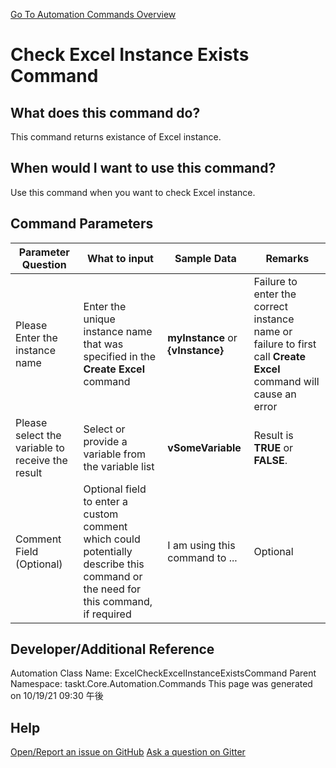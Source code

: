<!--TITLE: Check Excel Instance Exists Command -->
<!-- SUBTITLE: a command in the Excel Commands group. -->
[Go To Automation Commands Overview](/automation-commands.md)


# Check Excel Instance Exists Command


## What does this command do?
This command returns existance of Excel instance.


## When would I want to use this command?
Use this command when you want to check Excel instance.


## Command Parameters
| Parameter Question   	| What to input  	|  Sample Data 	| Remarks  	|
| ---                    | ---               | ---           | ---       |
|Please Enter the instance name|Enter the unique instance name that was specified in the **Create Excel** command|**myInstance** or **{vInstance}**|Failure to enter the correct instance name or failure to first call **Create Excel** command will cause an error|
|Please select the variable to receive the result|Select or provide a variable from the variable list|**vSomeVariable**|Result is **TRUE** or **FALSE**.|
|Comment Field (Optional)|Optional field to enter a custom comment which could potentially describe this command or the need for this command, if required|I am using this command to ...|Optional|








## Developer/Additional Reference
Automation Class Name: ExcelCheckExcelInstanceExistsCommand
Parent Namespace: taskt.Core.Automation.Commands
This page was generated on 10/19/21 09:30 午後


## Help
[Open/Report an issue on GitHub](https://github.com/saucepleez/taskt/issues/new)
[Ask a question on Gitter](https://gitter.im/taskt-rpa/Lobby)
